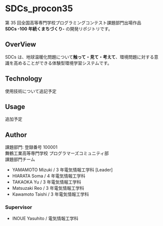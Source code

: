 # SDCs_procon35

第 35 回全国高等専門学校プログラミングコンテスト課題部門出場作品  
**SDCs -100 年続くまちづくり-** の開発リポジトリです。

## OverView

SDCs は、地球温暖化問題について**触って・見て・考えて**、環境問題に対する意識を高めることができる体験型環境学習システムです。

## Technology

使用技術について追記予定

## Usage

追加予定

## Author

課題部門: 登録番号 100001  
舞鶴工業高等専門学校 プログラマーズコミュニティ部  
課題部門チーム

- YAMAMOTO Mizuki / 3 年電気情報工学科 [Leader]
- HIARATA Soma / 4 年電気情報工学科
- TAKAOKA Yu / 3 年電気情報工学科
- Matsuzaki Reo / 3 年電気情報工学科
- Kawamoto Taishi / 3 年電気情報工学科

### Supervisor

- INOUE Yasuhito / 電気情報工学科
